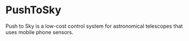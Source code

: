 # PushToSky
Push to Sky is a low-cost control system for astronomical telescopes that uses mobile phone sensors.
